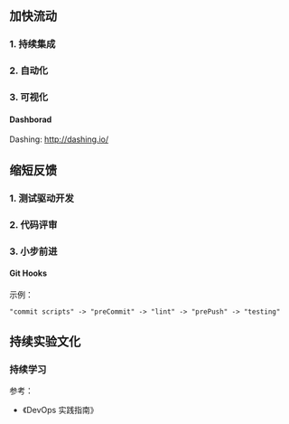## 加快流动

### 1. 持续集成

### 2. 自动化

### 3. 可视化

#### Dashborad

Dashing: http://dashing.io/

## 缩短反馈

### 1. 测试驱动开发

### 2. 代码评审

### 3. 小步前进


#### Git Hooks 

示例：

```process
"commit scripts" -> "preCommit" -> "lint" -> "prePush" -> "testing"
```

## 持续实验文化

### 持续学习


参考：

 - 《DevOps 实践指南》
